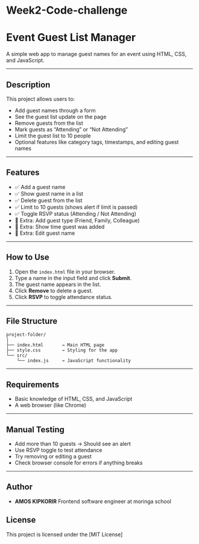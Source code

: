 # Week2-Code-challenge
# Event Guest List Manager

A simple web app to manage guest names for an event using HTML, CSS, and JavaScript.

---

## Description

This project allows users to:

- Add guest names through a form
- See the guest list update on the page
- Remove guests from the list
- Mark guests as “Attending” or “Not Attending”
- Limit the guest list to 10 people
- Optional features like category tags, timestamps, and editing guest names

---

## Features

- ✅ Add a guest name
- ✅ Show guest name in a list
- ✅ Delete guest from the list
- ✅ Limit to 10 guests (shows alert if limit is passed)
- ✅ Toggle RSVP status (Attending / Not Attending)
- 🌟 Extra: Add guest type (Friend, Family, Colleague)
- 🌟 Extra: Show time guest was added
- 🌟 Extra: Edit guest name

---

## How to Use

1. Open the `index.html` file in your browser.
2. Type a name in the input field and click **Submit**.
3. The guest name appears in the list.
4. Click **Remove** to delete a guest.
5. Click **RSVP** to toggle attendance status.

---

## File Structure

```
project-folder/
│
├── index.html       → Main HTML page
├── style.css        → Styling for the app
└── src/
    └── index.js     → JavaScript functionality
```

---

## Requirements

- Basic knowledge of HTML, CSS, and JavaScript
- A web browser (like Chrome)

---

## Manual Testing

- Add more than 10 guests → Should see an alert
- Use RSVP toggle to test attendance
- Try removing or editing a guest
- Check browser console for errors if anything breaks

---

## Author

- **AMOS KIPKORIR**
Frontend software engineer at moringa school


## License

This project is licensed under the [MIT License]